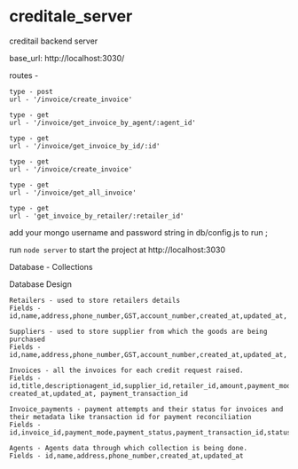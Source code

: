 # creditale_server

creditail backend server

base_url: http://localhost:3030/

routes - 
```
type - post 
url - '/invoice/create_invoice'

type - get 
url - '/invoice/get_invoice_by_agent/:agent_id'

type - get 
url - '/invoice/get_invoice_by_id/:id'

type - get 
url - '/invoice/create_invoice'

type - get 
url - '/invoice/get_all_invoice'

type - get 
url - 'get_invoice_by_retailer/:retailer_id'
```

add your mongo username and password string in db/config.js to run ;

run `node server` to start the project at http://localhost:3030


Database - Collections

Database Design 
```
Retailers - used to store retailers details
Fields -  id,name,address,phone_number,GST,account_number,created_at,updated_at, 
```

```
Suppliers - used to store supplier from which the goods are being purchased
Fields -  id,name,address,phone_number,GST,account_number,created_at,updated_at, 
```

```
Invoices - all the invoices for each credit request raised.
Fields -  id,title,descriptionagent_id,supplier_id,retailer_id,amount,payment_mode,payment_status,
created_at,updated_at, payment_transaction_id
```

```
Invoice_payments - payment attempts and their status for invoices and their metadata like transaction id for payment reconciliation
Fields - id,invoice_id,payment_mode,payment_status,payment_transaction_id,status,created_at,updated_at 
```

```
Agents - Agents data through which collection is being done.
Fields - id,name,address,phone_number,created_at,updated_at 
```
